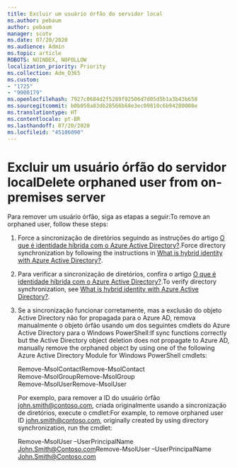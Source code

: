 ```yaml
---
title: Excluir um usuário órfão do servidor local
ms.author: pebaum
author: pebaum
manager: scotv
ms.date: 07/20/2020
ms.audience: Admin
ms.topic: article
ROBOTS: NOINDEX, NOFOLLOW
localization_priority: Priority
ms.collection: Adm_O365
ms.custom:
- "1725"
- "9000179"
ms.openlocfilehash: 7927c0684d2f5289f92506d7d05d5b1a3b43b658
ms.sourcegitcommit: b0b050a83db28566b68e3ec09810c6b94280008e
ms.translationtype: HT
ms.contentlocale: pt-BR
ms.lasthandoff: 07/20/2020
ms.locfileid: "45186090"
---
```

# <a name="delete-orphaned-user-from-on-premises-server"></a><span data-ttu-id="8f7c6-102">Excluir um usuário órfão do servidor local</span><span class="sxs-lookup"><span data-stu-id="8f7c6-102">Delete orphaned user from on-premises server</span></span>

<span data-ttu-id="8f7c6-103">Para remover um usuário órfão, siga as etapas a seguir:</span><span class="sxs-lookup"><span data-stu-id="8f7c6-103">To remove an orphaned user, follow these steps:</span></span>

1. <span data-ttu-id="8f7c6-104">Force a sincronização de diretórios seguindo as instruções do artigo [O que é identidade híbrida com o Azure Active Directory?](https://technet.microsoft.com/library/jj151771.aspx#bkmk_synchronizedirectories).</span><span class="sxs-lookup"><span data-stu-id="8f7c6-104">Force directory synchronization by following the instructions in [What is hybrid identity with Azure Active Directory?](https://technet.microsoft.com/library/jj151771.aspx#bkmk_synchronizedirectories).</span></span>

2. <span data-ttu-id="8f7c6-105">Para verificar a sincronização de diretórios, confira o artigo [O que é identidade híbrida com o Azure Active Directory?](https://technet.microsoft.com/library/jj151797.aspx).</span><span class="sxs-lookup"><span data-stu-id="8f7c6-105">To verify directory synchronization, see [What is hybrid identity with Azure Active Directory?](https://technet.microsoft.com/library/jj151797.aspx).</span></span>

3. <span data-ttu-id="8f7c6-106">Se a sincronização funcionar corretamente, mas a exclusão do objeto Active Directory não for propagada para o Azure AD, remova manualmente o objeto órfão usando um dos seguintes cmdlets do Azure Active Directory para o Windows PowerShell:</span><span class="sxs-lookup"><span data-stu-id="8f7c6-106">If sync functions correctly but the Active Directory object deletion does not propagate to Azure AD, manually remove the orphaned object by using one of the following Azure Active Directory Module for Windows PowerShell cmdlets:</span></span>

    <span data-ttu-id="8f7c6-107">Remove-MsolContact</span><span class="sxs-lookup"><span data-stu-id="8f7c6-107">Remove-MsolContact</span></span>  
    <span data-ttu-id="8f7c6-108">Remove-MsolGroup</span><span class="sxs-lookup"><span data-stu-id="8f7c6-108">Remove-MsolGroup</span></span>  
    <span data-ttu-id="8f7c6-109">Remove-MsolUser</span><span class="sxs-lookup"><span data-stu-id="8f7c6-109">Remove-MsolUser</span></span>

    <span data-ttu-id="8f7c6-110">Por exemplo, para remover a ID do usuário órfão john.smith@contoso.com, criada originalmente usando a sincronização de diretórios, execute o cmdlet:</span><span class="sxs-lookup"><span data-stu-id="8f7c6-110">For example, to remove orphaned user ID john.smith@contoso.com, originally created by using directory synchronization, run the cmdlet:</span></span>

    <span data-ttu-id="8f7c6-111">Remove-MsolUser –UserPrincipalName John.Smith@Contoso.com</span><span class="sxs-lookup"><span data-stu-id="8f7c6-111">Remove-MsolUser –UserPrincipalName John.Smith@Contoso.com</span></span>